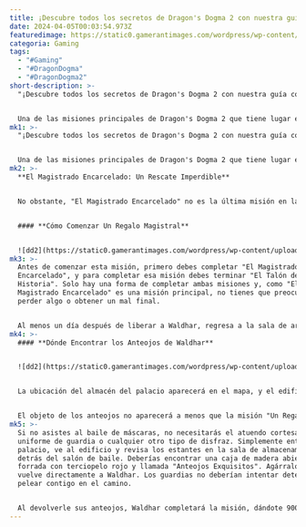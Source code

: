 ```yaml
---
title: ¡Descubre todos los secretos de Dragon's Dogma 2 con nuestra guía completa!
date: 2024-04-05T00:03:54.973Z
featuredimage: https://static0.gamerantimages.com/wordpress/wp-content/uploads/2024/04/dragons-dogma-2-magisterial-amenity.jpg?q=70&fit=contain&w=1140&h=&dpr=2
categoria: Gaming
tags:
  - "#Gaming"
  - "#DragonDogma"
  - "#DragonDogma2"
short-description: >-
  "¡Descubre todos los secretos de Dragon's Dogma 2 con nuestra guía completa!"


  Una de las misiones principales de Dragon's Dogma 2 que tiene lugar en Vernworth te pide ayudar a un viejo magistrado, Waldhar, a escapar de la celda de prisión en la que lo encerró la malvada reina regente. Rescatarlo resulta sorprendentemente fácil, pero primero necesitas encontrar un lugar para que se esconda.
mk1: >-
  "¡Descubre todos los secretos de Dragon's Dogma 2 con nuestra guía completa!"


  Una de las misiones principales de Dragon's Dogma 2 que tiene lugar en Vernworth te pide ayudar a un viejo magistrado, Waldhar, a escapar de la celda de prisión en la que lo encerró la malvada reina regente. Rescatarlo resulta sorprendentemente fácil, pero primero necesitas encontrar un lugar para que se esconda.
mk2: >-
  **El Magistrado Encarcelado: Un Rescate Imperdible**


  No obstante, "El Magistrado Encarcelado" no es la última misión en la que participa Waldhar. También puedes obtener un libro de él para la misión "La Evaluación del Hechicero", que es cómo obtienes la habilidad de hechicero definitiva en Dragon's Dogma 2. Además, te dará una misión propia, que es cómo comienza "Un Regalo Magistral".


  #### **Cómo Comenzar Un Regalo Magistral**


  ![dd2](https://static0.gamerantimages.com/wordpress/wp-content/uploads/2024/04/dragons-dogma-2-magisterial-start.jpg?q=70&fit=crop&w=1500&dpr=2 "dd2")
mk3: >-
  Antes de comenzar esta misión, primero debes completar "El Magistrado
  Encarcelado", y para completar esa misión debes terminar "El Talón de la
  Historia". Solo hay una forma de completar ambas misiones y, como "El
  Magistrado Encarcelado" es una misión principal, no tienes que preocuparte por
  perder algo o obtener un mal final.


  Al menos un día después de liberar a Waldhar, regresa a la sala de archivos oculta y habla con él. Se quejará de su mala vista y mencionará que tenía un par de anteojos que usaba para leer claramente. Sin embargo, los guardias confiscaron sus anteojos, y ahora están fuera de su alcance en el almacén del palacio. Acepta obtenerlos para comenzar la búsqueda.
mk4: >-
  #### **Dónde Encontrar los Anteojos de Waldhar**


  ![dd2](https://static0.gamerantimages.com/wordpress/wp-content/uploads/2024/04/dragons-dogma-2-magisterial-spectacles-location.jpg?q=70&fit=crop&w=1500&dpr=2 "dd2")


  La ubicación del almacén del palacio aparecerá en el mapa, y el edificio debería ser familiar para cualquiera que haya completado "El Trono Robado" de Dragon's Dogma 2. De hecho, puedes agarrar los anteojos mientras asistes al baile de máscaras, pero solo si ambas misiones están actualmente activas.


  El objeto de los anteojos no aparecerá a menos que la misión "Un Regalo Magistral" esté activa.
mk5: >-
  Si no asistes al baile de máscaras, no necesitarás el atuendo cortesano, el
  uniforme de guardia o cualquier otro tipo de disfraz. Simplemente entra al
  palacio, ve al edificio y revisa los estantes en la sala de almacenamiento sur
  detrás del salón de baile. Deberías encontrar una caja de madera abierta
  forrada con terciopelo rojo y llamada "Anteojos Exquisitos". Agárralos y
  vuelve directamente a Waldhar. Los guardias no deberían intentar detenerte ni
  pelear contigo en el camino.


  Al devolverle sus anteojos, Waldhar completará la misión, dándote 900 XP y el libro de hechizos "Camino del Invierno". Este libro permite a cualquier vocación lanzar el hechizo High Frigor, el hechizo de hielo avanzado de la vocación de Mago.
---
```

